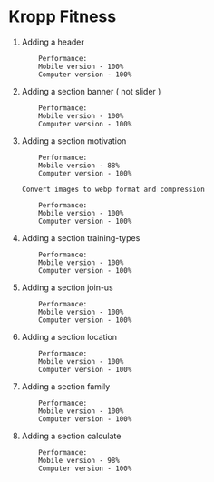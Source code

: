 # Kropp Fitness

1.  Adding a header

        	Performance:
        	Mobile version - 100%
        	Computer version - 100%

2.  Adding a section banner ( not slider )

        	Performance:
        	Mobile version - 100%
        	Computer version - 100%

3.  Adding a section motivation

        	Performance:
        	Mobile version - 88%
        	Computer version - 100%

        Convert images to webp format and compression

            Performance:
        	Mobile version - 100%
        	Computer version - 100%

4.  Adding a section training-types

        	Performance:
        	Mobile version - 100%
        	Computer version - 100%

5.  Adding a section join-us

        	Performance:
        	Mobile version - 100%
        	Computer version - 100%

6.  Adding a section location

        	Performance:
        	Mobile version - 100%
        	Computer version - 100%

7.  Adding a section family

        	Performance:
        	Mobile version - 100%
        	Computer version - 100%

8.  Adding a section calculate

        	Performance:
        	Mobile version - 98%
        	Computer version - 100%
